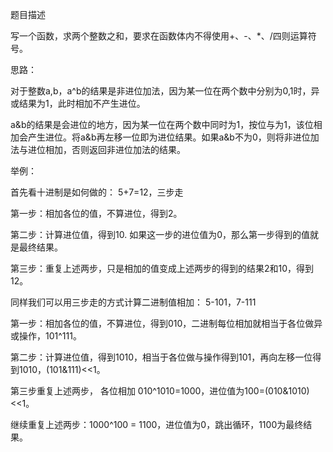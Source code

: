 题目描述

写一个函数，求两个整数之和，要求在函数体内不得使用+、-、*、/四则运算符号。

思路：

对于整数a,b，a^b的结果是非进位加法，因为某一位在两个数中分别为0,1时，异或结果为1，此时相加不产生进位。

a&b的结果是会进位的地方，因为某一位在两个数中同时为1，按位与为1，该位相加会产生进位。将a&b再左移一位即为进位结果。如果a&b不为0，则将非进位加法与进位相加，否则返回非进位加法的结果。

举例：

首先看十进制是如何做的： 5+7=12，三步走

第一步：相加各位的值，不算进位，得到2。

第二步：计算进位值，得到10. 如果这一步的进位值为0，那么第一步得到的值就是最终结果。

第三步：重复上述两步，只是相加的值变成上述两步的得到的结果2和10，得到12。

同样我们可以用三步走的方式计算二进制值相加： 5-101，7-111 

第一步：相加各位的值，不算进位，得到010，二进制每位相加就相当于各位做异或操作，101^111。

第二步：计算进位值，得到1010，相当于各位做与操作得到101，再向左移一位得到1010，(101&111)<<1。

第三步重复上述两步， 各位相加 010^1010=1000，进位值为100=(010&1010)<<1。

继续重复上述两步：1000^100 = 1100，进位值为0，跳出循环，1100为最终结果。
